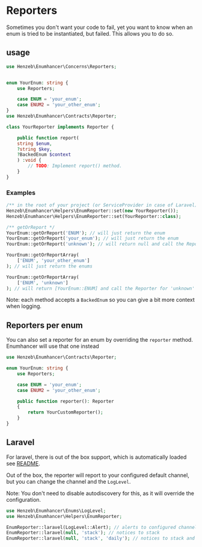 # Reporters

Sometimes you don't want your code to fail, yet you want to know when an enum is
tried to be instantiated, but failed. This allows you to do so.

## usage

```php
use Henzeb\Enumhancer\Concerns\Reporters;


enum YourEnum: string {
    use Reporters;

    case ENUM = 'your_enum';
    case ENUM2 = 'your_other_enum';
}
use Henzeb\Enumhancer\Contracts\Reporter;

class YourReporter implements Reporter {

    public function report(
    string $enum,
    ?string $key,
    ?BackedEnum $context
    ) :void {
        // TODO: Implement report() method.
    }
}

```

### Examples

```php
/** in the root of your project (or ServiceProvider in case of Laravel) */
Henzeb\Enumhancer\Helpers\EnumReporter::set(new YourReporter());
Henzeb\Enumhancer\Helpers\EnumReporter::set(YourReporter::class);

/** getOrReport */
YourEnum::getOrReport('ENUM'); // will just return the enum
YourEnum::getOrReport('your_enum'); // will just return the enum
YourEnum::getOrReport('unknown'); // will return null and call the Reporter

YourEnum::getOrReportArray(
    ['ENUM', 'your_other_enum']
); // will just return the enums

YourEnum::getOrReportArray(
    ['ENUM', 'unknown']
); // will return [YourEnum::ENUM] and call the Reporter for 'unknown'
```

Note: each method accepts a `BackedEnum` so you can give a bit more context when
logging.

## Reporters per enum

You can also set a reporter for an enum by overriding the `reporter` method.
Enumhancer will use that one instead

```php
use Henzeb\Enumhancer\Contracts\Reporter;

enum YourEnum: string {
    use Reporters;

    case ENUM = 'your_enum';
    case ENUM2 = 'your_other_enum';

    public function reporter(): Reporter
    {
        return YourCustomReporter();
    }
}
```

## Laravel

For laravel, there is out of the box support, which is automatically loaded
see [README](../README.md#laravels-auto-discovery).

Out of the box, the reporter will report to your configured default channel,
but you can change the channel and the `LogLevel`.

Note: You don't need to disable autodiscovery for this, as it will override
the configuration.

```php
use Henzeb\Enumhancer\Enums\LogLevel;
use Henzeb\Enumhancer\Helpers\EnumReporter;

EnumReporter::laravel(LogLevel::Alert); // alerts to configured channel
EnumReporter::laravel(null, 'stack'); // notices to stack
EnumReporter::laravel(null, 'stack', 'daily'); // notices to stack and daily
```
